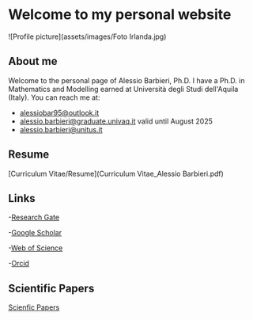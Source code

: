 # Welcome to my personal website

![Profile picture](assets/images/Foto Irlanda.jpg)

## About me
Welcome to the personal page of Alessio Barbieri, Ph.D. I have a Ph.D. in Mathematics and Modelling earned at Università degli Studi dell'Aquila (Italy). You can reach me at:
- [alessiobar95@outlook.it](mailto:alessiobar95@outlook.it)
- [alessio.barbieri@graduate.univaq.it](mailto:alessio.barbieri@graduate.univaq.it) valid until August 2025
- [alessio.barbieri@unitus.it](mailto:alessio.barbieri@unitus.it)

## Resume
[Curriculum Vitae/Resume](Curriculum Vitae_Alessio Barbieri.pdf)

## Links
-[Research Gate](https://www.researchgate.net/profile/Alessio-Barbieri-2?ev=hdr_xprf)

-[Google Scholar](https://scholar.google.com/citations?user=KN1wbBcAAAAJ&hl=it)

-[Web of Science](https://www.webofscience.com/wos/author/record/MHQ-0041-2025)

-[Orcid](https://orcid.org/my-orcid?orcid=0000-0003-3737-085X)

## Scientific Papers
[Scienfic Papers](papers.md)
